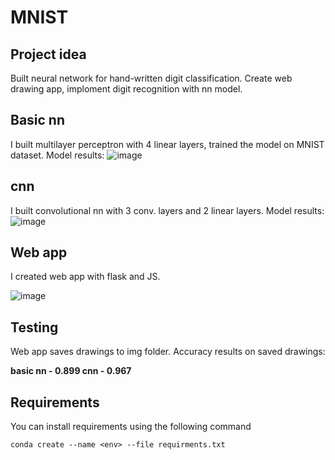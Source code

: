 # MNIST
## Project idea
Built neural network for hand-written digit classification.
Create web drawing app, imploment digit recognition with nn model.
## Basic nn
I built multilayer perceptron with 4 linear layers, trained the model on MNIST dataset.
Model results:
![image](https://github.com/aidarnez/MNIST/assets/90914886/300c6343-9911-458b-9681-3af089f53968)

## cnn
I built convolutional nn with 3 conv. layers and 2 linear layers.
Model results:
![image](https://github.com/aidarnez/MNIST/assets/90914886/81f89799-9aa4-4b72-b9fb-eeaa1561c26c)
## Web app

I created web app with flask and JS.

![image](https://github.com/aidarnez/MNIST/assets/90914886/ae207034-3b21-44d2-ad61-790a70cfc966)

## Testing
Web app saves drawings to img folder. 
Accuracy results on saved drawings:

**basic nn - 0.899
cnn - 0.967**

## Requirements
You can install requirements using the following command
```[shell]
conda create --name <env> --file requirments.txt
```
